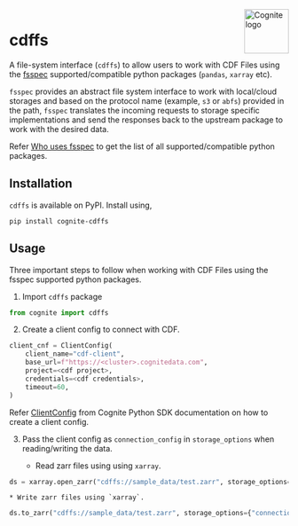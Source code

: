 
<a href="https://cognite.com/">
    <img src="https://raw.githubusercontent.com/cognitedata/cognite-python-docs/master/img/cognite_logo_white.png" alt="Cognite logo" title="Cognite" align="right" height="80" />
</a>

# cdffs

A file-system interface (`cdffs`) to allow users to work with CDF Files using the [fsspec](https://filesystem-spec.readthedocs.io/en/latest/) supported/compatible python packages (`pandas`, `xarray` etc).

`fsspec` provides an abstract file system interface to work with local/cloud storages and based on the protocol name (example, `s3` or `abfs`) provided in the path, `fsspec` translates the incoming requests to storage specific implementations and send the responses back to the upstream package to work with the desired data.

Refer [Who uses fsspec](https://filesystem-spec.readthedocs.io/en/latest/#who-uses-fsspec) to get the list of all supported/compatible python packages.

## Installation

`cdffs` is available on PyPI. Install using, 

```shell
pip install cognite-cdffs
```

## Usage

Three important steps to follow when working with CDF Files using the fsspec supported python packages. 

1) Import `cdffs` package

```python
from cognite import cdffs
```

2) Create a client config to connect with CDF. 

```python
client_cnf = ClientConfig(
    client_name="cdf-client",
    base_url=f"https://<cluster>.cognitedata.com",
    project=<cdf project>,
    credentials=<cdf credentials>,
    timeout=60,
)
```

Refer [ClientConfig](https://cognite-sdk-python.readthedocs-hosted.com/en/latest/cognite.html#cognite.client.config.ClientConfig) from Cognite Python SDK documentation on how to create a client config.

3) Pass the client config as `connection_config` in `storage_options` when reading/writing the data.

    * Read zarr files using using `xarray`.

```python
ds = xarray.open_zarr("cdffs://sample_data/test.zarr", storage_options={"connection_config": client_cnf})
```
    * Write zarr files using `xarray`.

```python
ds.to_zarr("cdffs://sample_data/test.zarr", storage_options={"connection_config": client_cnf, "file_metadata": metadata})
```
